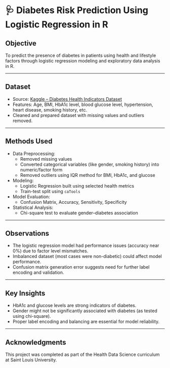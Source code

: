 # 🩺 Diabetes Risk Prediction Using Logistic Regression in R

## Objective

To predict the presence of diabetes in patients using health and lifestyle factors through logistic regression modeling and exploratory data analysis in R.

---

## Dataset

- Source: [Kaggle – Diabetes Health Indicators Dataset](https://www.kaggle.com/datasets)
- Features: Age, BMI, HbA1c level, blood glucose level, hypertension, heart disease, smoking history, etc.
- Cleaned and prepared dataset with missing values and outliers removed.

---

## Methods Used

- Data Preprocessing: 
  - Removed missing values
  - Converted categorical variables (like gender, smoking history) into numeric/factor form
  - Removed outliers using IQR method for BMI, HbA1c, and glucose
- Modeling: 
  - Logistic Regression built using selected health metrics
  - Train-test split using `caTools`
- Model Evaluation: 
  - Confusion Matrix, Accuracy, Sensitivity, Specificity
- Statistical Analysis:
  - Chi-square test to evaluate gender–diabetes association

---

## Observations

- The logistic regression model had performance issues (accuracy near 0%) due to factor level mismatches.
- Imbalanced dataset (most cases were non-diabetic) could affect model performance.
- Confusion matrix generation error suggests need for further label encoding and validation.

---

## Key Insights

- HbA1c and glucose levels are strong indicators of diabetes.
- Gender might not be significantly associated with diabetes (as tested using chi-square).
- Proper label encoding and balancing are essential for model reliability.

---



## Acknowledgments

This project was completed as part of the Health Data Science curriculum at Saint Louis University.

